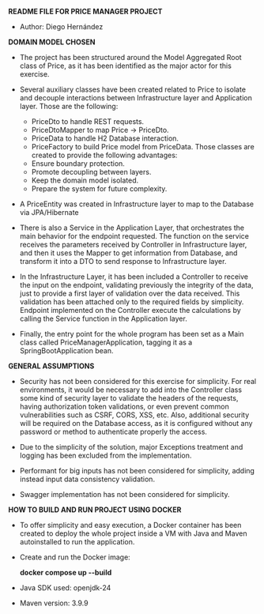 **README FILE FOR PRICE MANAGER PROJECT**
- Author: Diego Hernández

**DOMAIN MODEL CHOSEN**

- The project has been structured around the Model Aggregated Root
  class of Price, as it has been identified as the major actor 
  for this exercise.

- Several auxiliary classes have been created related to Price
  to isolate and decouple interactions between Infrastructure layer 
  and Application layer. Those are the following:
  - PriceDto to handle REST requests.
  - PriceDtoMapper to map Price -> PriceDto.
  - PriceData to handle H2 Database interaction.
  - PriceFactory to build Price model from PriceData.
  Those classes are created to provide the following advantages:
  - Ensure boundary protection.
  - Promote decoupling between layers.
  - Keep the domain model isolated.
  - Prepare the system for future complexity.

- A PriceEntity was created in Infrastructure layer to map to the 
  Database via JPA/Hibernate

- There is also a Service in the Application Layer, that
  orchestrates the main behavior for the endpoint requested. The 
  function on the service receives the parameters received
  by Controller in Infrastructure layer, and then it uses the Mapper
  to get information from Database, and transform it into a DTO
  to send response to Infrastructure layer.

- In the Infrastructure Layer, it has been included a Controller to
  receive the input on the endpoint, validating previously the
  integrity of the data, just to provide a first layer of validation
  over the data received. This validation has been attached only to
  the required fields by simplicity. Endpoint implemented on the
  Controller execute the calculations by calling the Service function
  in the Application layer.

- Finally, the entry point for the whole program has been set as a
  Main class called PriceManagerApplication, tagging it as a
  SpringBootApplication bean.

**GENERAL ASSUMPTIONS**

- Security has not been considered for this exercise for simplicity.
  For real environments, it would be necessary to add into the Controller
  class some kind of security layer to validate the headers of the
  requests, having authorization token validations, or even prevent
  common vulnerabilities such as CSRF, CORS, XSS, etc. Also, additional
  security will be required on the Database access, as it is configured
  without any password or method to authenticate properly the access.

- Due to the simplicity of the solution, major Exceptions treatment and 
  logging has been excluded from the implementation.

- Performant for big inputs has not been considered for simplicity, adding
  instead input data consistency validation.

- Swagger implementation has not been considered for simplicity.

**HOW TO BUILD AND RUN PROJECT USING DOCKER**

- To offer simplicity and easy execution, a Docker container has
  been created to deploy the whole project inside a VM with Java
  and Maven autoinstalled to run the application.

- Create and run the Docker image:

  **docker compose up --build**

- Java SDK used: openjdk-24
- Maven version: 3.9.9
